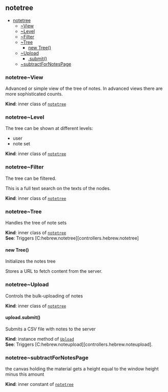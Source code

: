 <a name="module_notetree"></a>

## notetree

* [notetree](#module_notetree)
    * [~View](#module_notetree..View)
    * [~Level](#module_notetree..Level)
    * [~Filter](#module_notetree..Filter)
    * [~Tree](#module_notetree..Tree)
        * [new Tree()](#new_module_notetree..Tree_new)
    * [~Upload](#module_notetree..Upload)
        * [.submit()](#module_notetree..Upload+submit)
    * [~subtractForNotesPage](#module_notetree..subtractForNotesPage)

<a name="module_notetree..View"></a>

### notetree~View
Advanced or simple view of the tree of notes.
In advanced views there are more sophisticated counts.

**Kind**: inner class of [<code>notetree</code>](#module_notetree)  
<a name="module_notetree..Level"></a>

### notetree~Level
The tree can be shown at different levels:

*   user
*   note set

**Kind**: inner class of [<code>notetree</code>](#module_notetree)  
<a name="module_notetree..Filter"></a>

### notetree~Filter
The tree can be filtered.

This is a full text search on the texts of the nodes.

**Kind**: inner class of [<code>notetree</code>](#module_notetree)  
<a name="module_notetree..Tree"></a>

### notetree~Tree
Handles the tree of note sets

**Kind**: inner class of [<code>notetree</code>](#module_notetree)  
**See**: Triggers [C:hebrew.notetree][controllers.hebrew.notetree]  
<a name="new_module_notetree..Tree_new"></a>

#### new Tree()
Initializes the notes tree

Stores a URL to fetch content from the server.

<a name="module_notetree..Upload"></a>

### notetree~Upload
Controls the bulk-uploading of notes

**Kind**: inner class of [<code>notetree</code>](#module_notetree)  
<a name="module_notetree..Upload+submit"></a>

#### upload.submit()
Submits a CSV file with notes to the server

**Kind**: instance method of [<code>Upload</code>](#module_notetree..Upload)  
**See**: Triggers [C:hebrew.noteupload][controllers.hebrew.noteupload].  
<a name="module_notetree..subtractForNotesPage"></a>

### notetree~subtractForNotesPage
the canvas holding the material gets a height equal to
the window height minus this amount

**Kind**: inner constant of [<code>notetree</code>](#module_notetree)  
